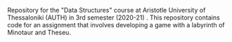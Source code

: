 Repository for the "Data Structures" course at Aristotle University of Thessaloniki (AUTH) in 3rd semester (2020-21) . This repository contains code for an assignment that involves developing a game with a labyrinth of Minotaur and Theseu.

